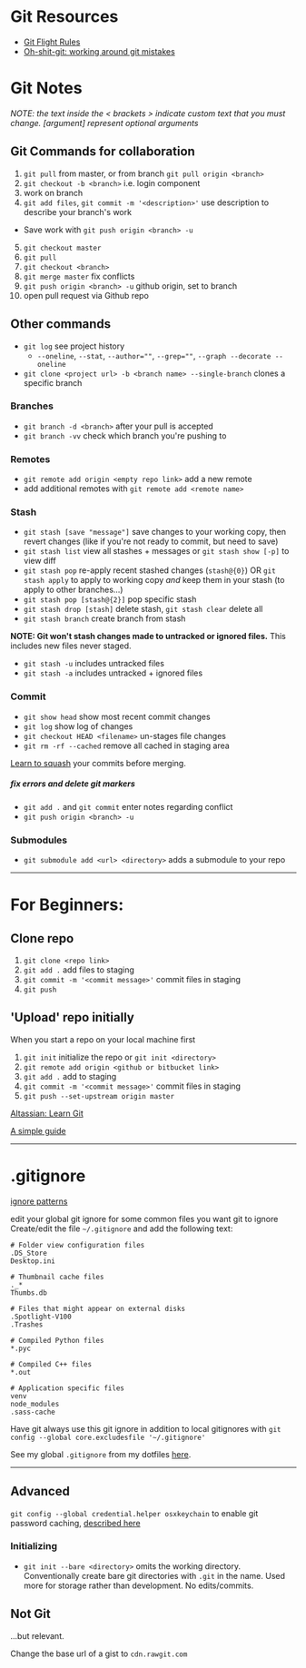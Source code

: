 # Git Resources
- [Git Flight Rules](https://github.com/k88hudson/git-flight-rules)
- [Oh-shit-git: working around git mistakes](http://ohshitgit.com/)

# Git Notes

*NOTE: the text inside the < brackets \> indicate custom text that you must change. [argument] represent optional arguments*

## Git Commands for collaboration

1. `git pull` from master, or from branch `git pull origin <branch>`
2. `git checkout -b <branch>` i.e. login component
3. work on branch
4. `git add files`, `git commit -m '<description>'` use description to describe your branch's work
  * Save work with `git push origin <branch> -u`
5. `git checkout master`
6. `git pull`
7. `git checkout <branch>`
8. `git merge master` fix conflicts
9. `git push origin <branch> -u` github origin, set to branch
10. open pull request via Github repo


## Other commands

- `git log` see project history
  - `--oneline`, `--stat`, `--author=""`, `--grep=""`, `--graph --decorate --oneline`
- `git clone <project url> -b <branch name> --single-branch` clones a specific branch

### Branches
- `git branch -d <branch>` after your pull is accepted
- `git branch -vv` check which branch you're pushing to

### Remotes
- `git remote add origin <empty repo link>` add a new remote
- add additional remotes with `git remote add <remote name>`

### Stash
- `git stash [save "message"]` save changes to your working copy, then revert changes (like if you're not ready to commit, but need to save)
- `git stash list` view all stashes + messages or `git stash show [-p]` to view diff
- `git stash pop` re-apply recent stashed changes (`stash@{0}`) OR `git stash apply` to apply to working copy _and_ keep them in your stash (to apply to other branches...)
- `git stash pop [stash@{2}]` pop specific stash
- `git stash drop [stash]` delete stash, `git stash clear` delete all
- `git stash branch` create branch from stash

**NOTE: Git won't stash changes made to untracked or ignored files.** This includes new files never staged.
- `git stash -u` includes untracked files
- `git stash -a` includes untracked + ignored files

### Commit
- `git show head` show most recent commit changes
- `git log` show log of changes
- `git checkout HEAD <filename>` un-stages file changes
- `git rm -rf --cached` remove all cached in staging area

[Learn to squash](https://gist.github.com/patik/b8a9dc5cd356f9f6f980) your commits before merging.

##### fix errors and delete git markers
- `git add .` and `git commit` enter notes regarding conflict
- `git push origin <branch> -u`

### Submodules
- `git submodule add <url> <directory>` adds a submodule to your repo

---

# For Beginners:
## Clone repo
1. `git clone <repo link>`
2. `git add .` add files to staging
3. `git commit -m '<commit message>'` commit files in staging
4. `git push`

## 'Upload' repo initially
When you start a repo on your local machine first
1. `git init` initialize the repo or `git init <directory>`
2. `git remote add origin <github or bitbucket link>`
3. `git add .` add to staging
4. `git commit -m '<commit message>'` commit files in staging
5. `git push --set-upstream origin master`

[Altassian: Learn Git](https://www.atlassian.com/git/tutorials/setting-up-a-repository)

[A simple guide](http://rogerdudler.github.io/git-guide/)

---

# .gitignore
[ignore patterns](https://www.atlassian.com/git/tutorials/gitignore)

edit your global git ignore for some common files you want git to ignore
Create/edit the file `~/.gitignore` and add the following text:
```
# Folder view configuration files
.DS_Store
Desktop.ini

# Thumbnail cache files
._*
Thumbs.db

# Files that might appear on external disks
.Spotlight-V100
.Trashes

# Compiled Python files
*.pyc

# Compiled C++ files
*.out

# Application specific files
venv
node_modules
.sass-cache
```

Have git always use this git ignore in addition to local gitignores with `git config --global core.excludesfile '~/.gitignore'`

See my global `.gitignore` from my dotfiles [here](https://github.com/brettinternet/dotfiles/blob/master/.gitignore).

---

## Advanced
`git config --global credential.helper osxkeychain` to enable git password caching, [described here](https://help.github.com/articles/set-up-git/)


### Initializing
- `git init --bare <directory>` omits the working directory. Conventionally create bare git directories with `.git` in the name. Used more for storage rather than development. No edits/commits.

## Not Git
...but relevant.

Change the base url of a gist to `cdn.rawgit.com`
